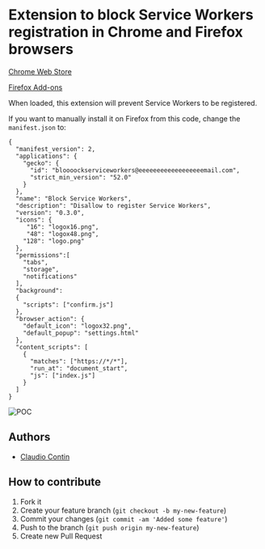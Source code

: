Extension to block Service Workers registration in Chrome and Firefox browsers
=========

[Chrome Web Store](https://chrome.google.com/webstore/detail/block-service-workers/ceokjgeibfjfcboemhdpkdalankbmnej)

[Firefox Add-ons](https://addons.mozilla.org/en-US/firefox/addon/block-service-workers/)


When loaded, this extension will prevent Service Workers to be registered.

If you want to manually install it on Firefox from this code, change the `manifest.json` to:
```
{
  "manifest_version": 2,
  "applications": {
    "gecko": {
      "id": "bloooockserviceworkers@eeeeeeeeeeeeeeeeeemail.com",
      "strict_min_version": "52.0"
    }
  },
  "name": "Block Service Workers",
  "description": "Disallow to register Service Workers",
  "version": "0.3.0",
  "icons": {
     "16": "logox16.png",
     "48": "logox48.png",
    "128": "logo.png" 
  },        
  "permissions":[
    "tabs",
    "storage",
    "notifications"
  ],
  "background":
  {
    "scripts": ["confirm.js"]    
  },
  "browser_action": {
    "default_icon": "logox32.png",
    "default_popup": "settings.html"
  },
  "content_scripts": [
    {
      "matches": ["https://*/*"],
      "run_at": "document_start",
      "js": ["index.js"]
    }
  ]
}
```

![POC](https://i.imgur.com/eQ8Cim0.png)

## Authors ##

  * [Claudio Contin](http://github.com/clod81)

## How to contribute

1. Fork it
2. Create your feature branch (`git checkout -b my-new-feature`)
3. Commit your changes (`git commit -am 'Added some feature'`)
4. Push to the branch (`git push origin my-new-feature`)
5. Create new Pull Request
